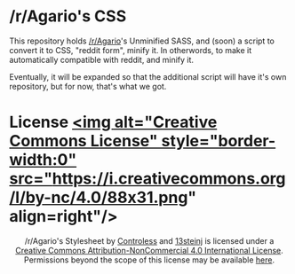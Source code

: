 # /r/Agario's CSS

This repository holds [/r/Agario](https://www.reddit.com/r/agario)'s Unminified SASS, and (soon) a script to convert it to CSS, "reddit form", minify it. In otherwords, to make it automatically compatible with reddit, and minify it.

Eventually, it will be expanded so that the additional script will have it's own repository, but for now, that's what we got.

# License <a rel="license" href="http://creativecommons.org/licenses/by-nc/4.0/"><img alt="Creative Commons License" style="border-width:0" src="https://i.creativecommons.org/l/by-nc/4.0/88x31.png" align=right"/></a>


<p align=center>/r/Agario's Stylesheet by <a xmlns:cc="http://creativecommons.org/ns#" href="http://www.reddit.com/u/IupvotestupidCRAP" property="cc:attributionName" rel="cc:attributionURL">Controless</a> and <a xmlns:cc="http://creativecommons.org/ns#" href="http://www.reddit.com/u/13steinj" property="cc:attributionName" rel="cc:attributionURL">13steinj</a> is licensed under a <a rel="license" href="http://creativecommons.org/licenses/by-nc/4.0/">Creative Commons Attribution-NonCommercial 4.0 International License</a>.<br />Permissions beyond the scope of this license may be available <a xmlns:cc="http://creativecommons.org/ns#" href="http://www.reddit.com/message/compose?to=/r/Agario" rel="cc:morePermissions">here</a>.</p>
